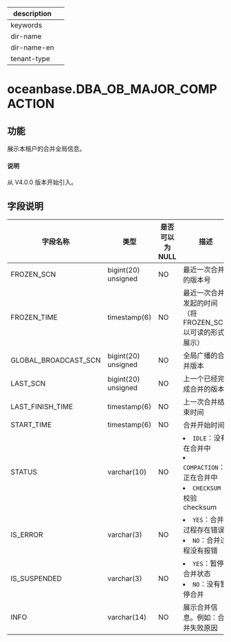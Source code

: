 |description||
|---|---|
|keywords||
|dir-name||
|dir-name-en||
|tenant-type||

# oceanbase.DBA_OB_MAJOR_COMPACTION

## 功能

展示本租户的合并全局信息。

<main id="notice" type='explain'>
  <h4>说明</h4>
  <p>从 V4.0.0 版本开始引入。</p>
</main>

## 字段说明

|           字段名称           |     类型      | 是否可以为 NULL |        描述         |
|--------------------------|-------------|------------|---------------------------------------------|
| FROZEN_SCN           | bigint(20) unsigned  | NO         | 最近一次合并的版本号           |
| FROZEN_TIME              | timestamp(6)  | NO         | 最近一次合并发起的时间（将 FROZEN_SCN 以可读的形式展示）          |
| GLOBAL_BROADCAST_SCN | bigint(20) unsigned  | NO         | 全局广播的合并版本         |
| LAST_SCN             | bigint(20) unsigned  | NO         | 上一个已经完成合并的版本      |
| LAST_FINISH_TIME         | timestamp(6)  | NO         | 上一次合并结束时间         |
| START_TIME               | timestamp(6)  | NO         | 合并开始时间            |
| STATUS                   | varchar(10) | NO         | <li> `IDLE`：没有在合并中   <li> `COMPACTION`：正在合并中   <li> `CHECKSUM`：校验checksum    |
| IS_ERROR                 | varchar(3)  | NO         | <li> `YES`：合并过程存在错误   <li> `NO`：合并过程没有报错                                                                   |
| IS_SUSPENDED             | varchar(3)  | NO         | <li> `YES`：暂停合并状态   <li> `NO`：没有暂停合并                                                                       |
| INFO                     | varchar(14) | NO         | 展示合并信息。例如：合并失败原因  |
